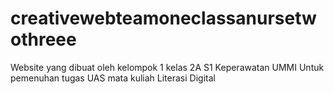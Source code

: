 # creativewebteamoneclassanursetwothreee
Website yang dibuat oleh kelompok 1 kelas 2A S1 Keperawatan UMMI Untuk pemenuhan tugas UAS mata kuliah Literasi Digital
